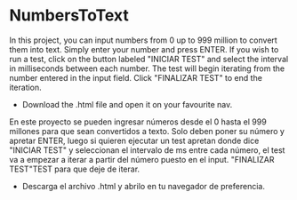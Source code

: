 # NumbersToText

In this project, you can input numbers from 0 up to 999 million to convert them into text. Simply enter your number and press ENTER. If you wish to run a test, click on the button labeled "INICIAR TEST" and select the interval in milliseconds between each number. The test will begin iterating from the number entered in the input field. Click "FINALIZAR TEST" to end the iteration.  

 - Download the .html file and open it on your favourite nav.

En este proyecto se pueden ingresar números desde el 0 hasta el 999 millones para que sean convertidos a texto. Solo deben poner su número y apretar ENTER, luego si quieren ejecutar un test apretan donde dice "INICIAR TEST" y seleccionan el intervalo de ms entre cada número, el test va a empezar a iterar a partir del número puesto en el input. "FINALIZAR TEST"TEST para que deje de iterar.

- Descarga el archivo .html y abrilo en tu navegador de preferencia.
